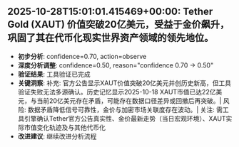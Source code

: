 
## 2025-10-28T15:01:01.415469+00:00: Tether Gold (XAUT) 价值突破20亿美元，受益于金价飙升，巩固了其在代币化现实世界资产领域的领先地位。
- **初步分析**: confidence=0.70, action=observe
- **深度分析调整**: confidence=0.50, reason="confidence 0.70 → 0.50"
- **验证结果**: 工具验证已完成
- **关键洞察**: 补充: 官方公告显示XAUT价值突破20亿美元并创历史新高，但工具验证失败无法多源确认。历史记忆显示2025-10-18 XAUT市值已达22亿美元，与当前20亿美元存在矛盾，可能存在数据口径差异或回撤后再突破。| 风险: 数据矛盾降低信号可靠性，金价与加密市场关联度存在波动。| 关注: 需工具引擎确认Tether官方公告真实性、金价最新走势（当日宏观环境）、XAUT实际市值变化轨迹及与其他代币化
- **改进建议**: 继续改进分析流程

